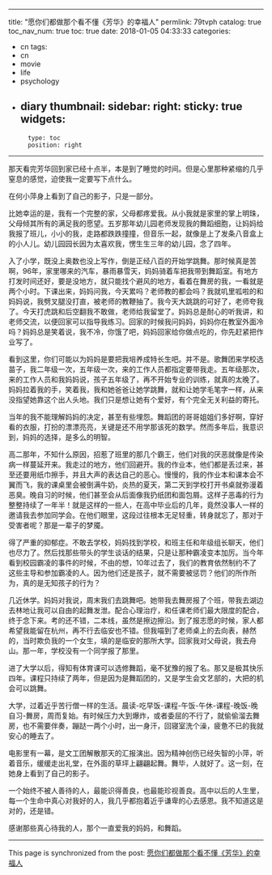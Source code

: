 
---
title: "愿你们都做那个看不懂《芳华》的幸福人"
permlink: 79tvph
catalog: true
toc_nav_num: true
toc: true
date: 2018-01-05 04:33:33
categories:
- cn
tags:
- cn
- movie
- life
- psychology
- diary
thumbnail: 
sidebar:
    right:
        sticky: true
widgets:
    -
        type: toc
        position: right
---


那天看完芳华回到家已经十点半，本是到了睡觉的时间。但是心里那种紧缩的几乎窒息的感觉，迫使我一定要写下点什么。

在何小萍身上看到了自己的影子，只是一部分。

比她幸运的是，我有一个完整的家，父母都疼爱我。从小我就是家里的掌上明珠，父母倾其所有的满足我的愿望。五岁那年幼儿园老师发现我的舞蹈细胞，让妈妈给我报了班儿，小小的我，走路都跌跌撞撞，但音乐一起，就像是上了发条八音盒上的小人儿。幼儿园园长因为太喜欢我，愣生生三年的幼儿园，念了四年。

入了小学，既没上奥数也没上写作，倒是正经八百的开始学跳舞。那时候真是苦啊，96年，家里哪来的汽车，暴雨暴雪天，妈妈骑着车把我带到舞蹈室。有地方打发时间还好，要是没地方，就只能找个避风的地方，看着在舞房的我，一看就是两个小时。下课出来，妈妈问我，今天累吗？老师教的都会吗？我就叽里呱啦的和妈妈说，我劈叉腿没打直，被老师的教鞭抽了。我今天大跳跳的可好了，老师夸我了。今天打虎跳和后空翻我不敢做，老师给我留堂了。妈妈总是耐心的听我讲，和老师交流，以便回家可以指导我练习。回家的时候我问妈妈，妈妈你在教室外面冷吗？妈妈总是笑着说，我不冷，你饿了吧，妈妈回家给你做点吃的，你先赶紧把作业写了。

看到这里，你们可能以为妈妈是要把我培养成特长生吧。并不是。歌舞团来学校选苗子，我二年级一次，五年级一次，来的工作人员都指定要带我走。五年级那次，来的工作人员和我妈妈说，孩子五年级了，再不开始专业的训练，就真的太晚了。妈妈拉着我的手，笑着我，我和她爸爸让她学跳舞，就和让她学毛笔字一样，从来没指望她靠这个出人头地。我们只是想让她有个爱好，有个完全无关利益的寄托。

当年的我不能理解妈妈的决定，甚至有些埋怨。舞蹈团的哥哥姐姐们多好啊，穿好看的衣服，打扮的漂漂亮亮，关键是还不用学那该死的数学。然而多年后，我意识到，妈妈的选择，是多么的明智。

高二那年，不知什么原因，招惹了班里的那几个霸王，他们对我的厌恶就像是传染病一样蔓延开来。我走过的地方，他们回避开。我的作业本，他们都是丢过来，甚至还要用纸巾擦手，并且大声的表达自己的恶心。慢慢的，我的作业本和课本会不翼而飞，我的课桌里会被倒满牛奶，炎热的夏天，第二天到学校打开书桌就弥漫着恶臭。晚自习的时候，他们甚至会从后面像我扔纸团和面包屑。这样子恶毒的行为整整持续了一年半！就是这样的一些人，在高中毕业后的几年，竟然没事人一样的邀请我去参加同学会。在他们眼里，这段过往根本无足轻重，转身就忘了，那对于受害者呢？那是一辈子的梦魇。

得了严重的抑郁症。不敢去学校，妈妈找到学校，和班主任和年级组长聊天，他们也尽力了。然后找那些带头的学生谈话的结果，只是让那种霸凌变本加厉。当今年看到校园霸凌的事件的时候，不由的想，10年过去了，我们的教育依然制约不了这些主导和参加霸凌的人。因为他们还是孩子，就不需要被惩罚？他们的所作所为，真的是无知孩子的行为？

几近休学。妈妈对我说，周末我们去跳舞吧。她带我去舞房报了个班，带我去湖边去林地让我可以自由的起舞发泄。配合心理治疗，和任课老师们最大限度的配合，终于念下来。考的还不错，二本线，虽然是擦边擦沿。到了报志愿的时候，家人都希望我能留在杭州，再不行去临安也不错。但我喵到了老师桌上的去向表，赫然的，当时欺负我的一个女生，填的是临安的那所大学。回家我对父母说，我去舟山。那一年，学校没有一个同学报了那里。

进了大学以后，得知有体育课可以选修舞蹈，毫不犹豫的报了名。那又是极其快乐四年。课程只持续了两年，但是因为是舞蹈团的，又是学生会文艺部的，大把的机会可以跳舞。

大学，过着近乎苦行僧一样的生活。晨读-吃早饭-课程-午饭-午休-课程-晚饭-晚自习-舞房，周而复始。有时候压力大到爆炸，或者委屈的不行了，就偷偷溜去舞房，也不需要伴奏，蹦跶一两个小时，出一身汗，回寝室洗个澡，疲惫不已的我就安心的睡去了。

电影里有一幕，是文工团解散那天的汇报演出。因为精神创伤已经失智的小萍，听着音乐，缓缓走出礼堂，在外面的草坪上翩翩起舞。舞毕，人就好了。这一刻，在她身上看到了自己的影子。

一个始终不被人善待的人，最能识得善良，也最能珍视善良。高中以后的人生里，每一个生命中真心对我好的人，我几乎都抱着近乎谦卑的心去感恩。我不知道这是对的，还是错。

感谢那些真心待我的人，那个一直爱我的妈妈，和舞蹈。

- - -

This page is synchronized from the post: [愿你们都做那个看不懂《芳华》的幸福人](https://steemit.com/@nostalgic1212/79tvph)
